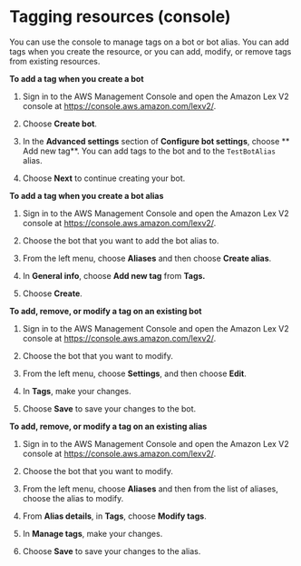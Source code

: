 # Tagging resources \(console\)<a name="tags-console"></a>

You can use the console to manage tags on a bot or bot alias\. You can add tags when you create the resource, or you can add, modify, or remove tags from existing resources\.

**To add a tag when you create a bot**

1. Sign in to the AWS Management Console and open the Amazon Lex V2 console at [https://console\.aws\.amazon\.com/lexv2/](https://console.aws.amazon.com/lexv2)\.

1. Choose **Create bot**\.

1. In the **Advanced settings** section of **Configure bot settings**, choose ** Add new tag**\. You can add tags to the bot and to the `TestBotAlias` alias\.

1. Choose **Next** to continue creating your bot\.

**To add a tag when you create a bot alias**

1. Sign in to the AWS Management Console and open the Amazon Lex V2 console at [https://console\.aws\.amazon\.com/lexv2/](https://console.aws.amazon.com/lexv2)\.

1. Choose the bot that you want to add the bot alias to\.

1. From the left menu, choose **Aliases** and then choose **Create alias**\.

1. In **General info**, choose **Add new tag** from **Tags\.**

1. Choose **Create**\.

**To add, remove, or modify a tag on an existing bot**

1. Sign in to the AWS Management Console and open the Amazon Lex V2 console at [https://console\.aws\.amazon\.com/lexv2/](https://console.aws.amazon.com/lexv2)\.

1. Choose the bot that you want to modify\.

1. From the left menu, choose **Settings**, and then choose **Edit**\.

1. In **Tags**, make your changes\.

1. Choose **Save** to save your changes to the bot\.

**To add, remove, or modify a tag on an existing alias**

1. Sign in to the AWS Management Console and open the Amazon Lex V2 console at [https://console\.aws\.amazon\.com/lexv2/](https://console.aws.amazon.com/lexv2)\.

1. Choose the bot that you want to modify\.

1. From the left menu, choose **Aliases** and then from the list of aliases, choose the alias to modify\.

1. From **Alias details**, in **Tags**, choose **Modify tags**\.

1. In **Manage tags**, make your changes\.

1. Choose **Save** to save your changes to the alias\.